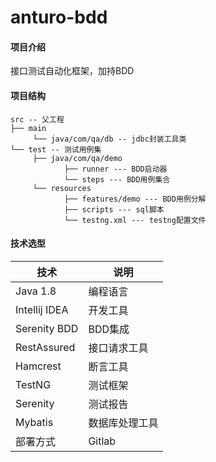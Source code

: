 # anturo-bdd

#### 项目介绍

接口测试自动化框架，加持BDD

#### 项目结构

```
src -- 父工程
├── main
     └── java/com/qa/db -- jdbc封装工具类
└── test -- 测试用例集
     ├── java/com/qa/demo
            ├── runner --- BDD启动器
            └── steps --- BDD用例集合
     └── resources
            ├── features/demo --- BDD用例分解
            ├── scripts --- sql脚本
            └── testng.xml --- testng配置文件
```

#### 技术选型

| 技术            | 说明      |
|---------------|---------|
| Java 1.8      | 编程语言    |
| Intellij IDEA | 开发工具    |
| Serenity BDD  | BDD集成   |
| RestAssured   | 接口请求工具  |
| Hamcrest      | 断言工具    |
| TestNG        | 测试框架    |
| Serenity      | 测试报告    |
| Mybatis       | 数据库处理工具 |
| 部署方式          | Gitlab  |
